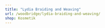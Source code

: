 ```yaml
---
title: "Lydia Braiding and Weaving"
url: /woodbridge/lydia-braiding-and-weaving/
shop: Kosmetik
---
```

